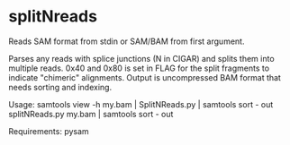 splitNreads
===========

Reads SAM format from stdin or SAM/BAM from first argument.

Parses any reads with splice junctions (N in CIGAR) and splits them into
multiple reads. 0x40 and 0x80 is set in FLAG for the split fragments to 
indicate "chimeric" alignments. Output is uncompressed BAM format that 
needs sorting and indexing.

Usage:
samtools view -h my.bam | SplitNReads.py | samtools sort - out
splitNReads.py my.bam | samtools sort - out

Requirements:
pysam

